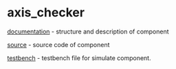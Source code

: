 # axis_checker

[documentation](https://github.com/MasterPlayer/xilinx-vhdl/tree/master/axis_infrastructure/axis_checker/documentation) - structure and description of component

[source](https://github.com/MasterPlayer/xilinx-vhdl/tree/master/axis_infrastructure/axis_checker/source) - source code of component

[testbench](https://github.com/MasterPlayer/xilinx-vhdl/tree/master/axis_infrastructure/axis_checker/testbench) - testbench file for simulate component. 